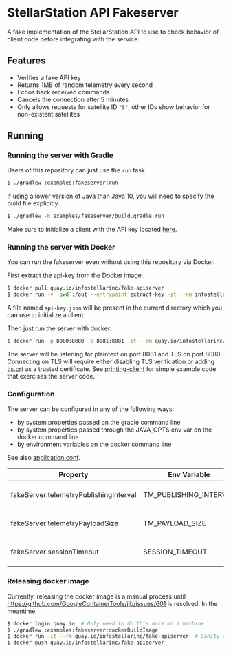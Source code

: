 # StellarStation API Fakeserver

A fake implementation of the StellarStation API to use to check behavior of client code before
integrating with the service.

## Features

- Verifies a fake API key
- Returns 1MB of random telemetry every second
- Echos back received commands
- Cancels the connection after 5 minutes
- Only allows requests for satellite ID `"5"`, other IDs show behavior for non-existent satellites

## Running

### Running the server with Gradle

Users of this repository can just use the `run` task.

```bash
$ ./gradlew :examples:fakeserver:run
```

If using a lower version of Java than Java 10, you will need to specify the build file explicitly.

```bash
$ ./gradlew -b examples/fakeserver/build.gradle run
```

Make sure to initialize a client with the API key located [here](./src/misc/api-key.json).

### Running the server with Docker

You can run the fakeserver even without using this repository via Docker.

First extract the api-key from the Docker image.

```bash
$ docker pull quay.io/infostellarinc/fake-apiserver
$ docker run -v `pwd`:/out --entrypoint extract-key -it --rm infostellarinc/fake-apiserver
```

A file named `api-key.json` will be present in the current directory which you can use to initialize
a client.

Then just run the server with docker.

```bash
$ docker run -p 8080:8080 -p 8081:8081 -it --rm quay.io/infostellarinc/fake-apiserver
```

The server will be listening for plaintext on port 8081 and TLS on port 8080. Connecting on TLS will
require either disabling TLS verification or adding [tls.crt](./src/main/resources/tls.crt) as a
trusted certificate. See [printing-client](../java/printing-client) for simple example code that 
exercises the server code.

### Configuration

The server can be configured in any of the following ways:

- by system properties passed on the gradle command line
- by system properties passed through the JAVA_OPTS env var on the docker command line
- by environment variables on the docker command line

See also [application.conf](./src/main/resources/application.conf).

| Property      | Env Variable  |  Description   |  Default  |
| ------------- | ------------- |----------------|-----------|
| fakeServer.telemetryPublishingInterval  | TM_PUBLISHING_INTERVAL | Duration between publishing | 1s  |
| fakeServer.telemetryPayloadSize | TM_PAYLOAD_SIZE  | Size of published telemetry | 1M |
| fakeServer.sessionTimeout | SESSION_TIMEOUT | Length of publishing session | 5m |

### Releasing docker image

Currently, releasing the docker image is a manual process until https://github.com/GoogleContainerTools/jib/issues/601
is resolved. In the meantime,

```bash
$ docker login quay.io  # Only need to do this once on a machine
$ ./gradlew :examples:fakeserver:dockerBuildImage
$ docker run -it --rm quay.io/infostellarinc/fake-apiserver  # Sanity check the server starts up
$ docker push quay.io/infostellarinc/fake-apiserver
``` 
